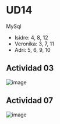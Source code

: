 # UD14
MySql

<ul>
  <li>Isidre: 4, 8, 12</li>
  <li>Veronika: 3, 7, 11</li>
  <li>Adri: 5, 6, 9, 10</li>
  </ul>
  
  
<h2>Actividad 03</h2>
  
![image](https://user-images.githubusercontent.com/89861246/165084239-fae6262a-e541-4095-b8bd-1b5d1c49224a.png)


<h2>Actividad 07</h2>

![image](https://user-images.githubusercontent.com/89861246/165093367-d4dbcdea-10bf-47d5-974a-130368864d2f.png)


